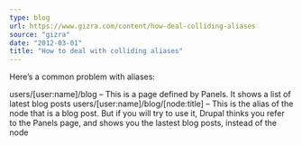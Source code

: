 ```yaml
---
type: blog
url: https://www.gizra.com/content/how-deal-colliding-aliases
source: "gizra"
date: "2012-03-01"
title: "How to deal with colliding aliases"
---
```

Here’s a common problem with aliases:

users/[user:name]/blog – This is a page defined by Panels. It shows a list of latest blog posts
users/[user:name]/blog/[node:title] – This is the alias of the node that is a blog post. But if you will try to use it, Drupal thinks you refer to the Panels page, and shows you the lastest blog posts, instead of the node
